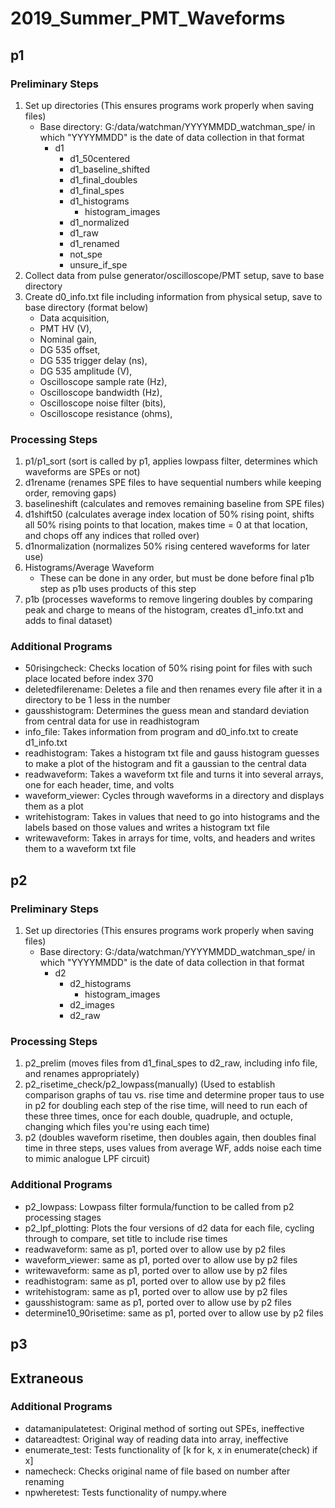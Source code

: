 # 2019_Summer_PMT_Waveforms

## p1
### Preliminary Steps
1. Set up directories (This ensures programs work properly when saving files)
    * Base directory: G:/data/watchman/YYYYMMDD_watchman_spe/ in which "YYYYMMDD" is the date of data collection in that format
        * d1
            * d1_50centered
            * d1_baseline_shifted
            * d1_final_doubles
            * d1_final_spes
            * d1_histograms
                * histogram_images
            * d1_normalized
            * d1_raw
            * d1_renamed
            * not_spe
            * unsure_if_spe
1. Collect data from pulse generator/oscilloscope/PMT setup, save to base directory
1. Create d0_info.txt file including information from physical setup, save to base directory (format below)
    * Data acquisition,<VALUE>
    * PMT HV (V),<VALUE>
    * Nominal gain,<VALUE>
    * DG 535 offset,<VALUE>
    * DG 535 trigger delay (ns),<VALUE>
    * DG 535 amplitude (V),<VALUE>
    * Oscilloscope sample rate (Hz),<VALUE>
    * Oscilloscope bandwidth (Hz),<VALUE>
    * Oscilloscope noise filter (bits),<VALUE>
    * Oscilloscope resistance (ohms),<VALUE>

### Processing Steps
1. p1/p1_sort (sort is called by p1, applies lowpass filter, determines which waveforms are SPEs or not)
1. d1rename (renames SPE files to have sequential numbers while keeping order, removing gaps)
1. baselineshift (calculates and removes remaining baseline from SPE files)
1. d1shift50 (calculates average index location of 50% rising point, shifts all 50% rising points to that location, makes time = 0 at that location, and chops off any indices that rolled over)
1. d1normalization (normalizes 50% rising centered waveforms for later use)
1. Histograms/Average Waveform
    * These can be done in any order, but must be done before final p1b step as p1b uses products of this step
1. p1b (processes waveforms to remove lingering doubles by comparing peak and charge to means of the histogram, creates d1_info.txt and adds to final dataset)

### Additional Programs
* 50risingcheck: Checks location of 50% rising point for files with such place located before index 370 
* deletedfilerename: Deletes a file and then renames every file after it in a directory to be 1 less in the number
* gausshistogram: Determines the guess mean and standard deviation from central data for use in readhistogram
* info_file: Takes information from program and d0_info.txt to create d1_info.txt
* readhistogram: Takes a histogram txt file and gauss histogram guesses to make a plot of the histogram and fit a gaussian to the central data
* readwaveform: Takes a waveform txt file and turns it into several arrays, one for each header, time, and volts
* waveform_viewer: Cycles through waveforms in a directory and displays them as a plot
* writehistogram: Takes in values that need to go into histograms and the labels based on those values and writes a histogram txt file
* writewaveform: Takes in arrays for time, volts, and headers and writes them to a waveform txt file

## p2
### Preliminary Steps
1. Set up directories (This ensures programs work properly when saving files)
    * Base directory: G:/data/watchman/YYYYMMDD_watchman_spe/ in which "YYYYMMDD" is the date of data collection in that format
        * d2
            * d2_histograms
                * histogram_images
            * d2_images
            * d2_raw

### Processing Steps
1. p2_prelim (moves files from d1_final_spes to d2_raw, including info file, and renames appropriately)
1. p2_risetime_check/p2_lowpass(manually) (Used to establish comparison graphs of tau vs. rise time and determine proper taus to use in p2 for doubling each step of the rise time, will need to run each of these three times, once for each double, quadruple, and octuple, changing which files you're using each time)
1. p2 (doubles waveform risetime, then doubles again, then doubles final time in three steps, uses values from average WF, adds noise each time to mimic analogue LPF circuit)

### Additional Programs
* p2_lowpass: Lowpass filter formula/function to be called from p2 processing stages
* p2_lpf_plotting: Plots the four versions of d2 data for each file, cycling through to compare, set title to include rise times
* readwaveform: same as p1, ported over to allow use by p2 files
* waveform_viewer: same as p1, ported over to allow use by p2 files
* writewaveform: same as p1, ported over to allow use by p2 files
* readhistogram: same as p1, ported over to allow use by p2 files
* writehistogram: same as p1, ported over to allow use by p2 files
* gausshistogram: same as p1, ported over to allow use by p2 files
* determine10_90risetime: same as p1, ported over to allow use by p2 files

## p3

## Extraneous
### Additional Programs
* datamanipulatetest: Original method of sorting out SPEs, ineffective
* datareadtest: Original way of reading data into array, ineffective
* enumerate_test: Tests functionality of [k for k, x in enumerate(check) if x]
* namecheck: Checks original name of file based on number after renaming
* npwheretest: Tests functionality of numpy.where